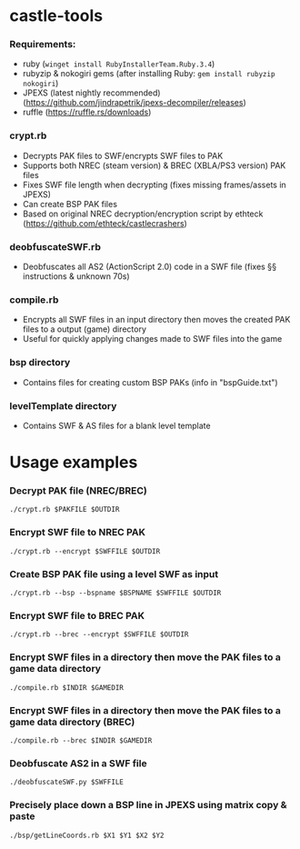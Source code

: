 # castle-tools

### Requirements:
- ruby (`winget install RubyInstallerTeam.Ruby.3.4`)
- rubyzip & nokogiri gems (after installing Ruby: `gem install rubyzip nokogiri`)
- JPEXS (latest nightly recommended) (https://github.com/jindrapetrik/jpexs-decompiler/releases) 
- ruffle (https://ruffle.rs/downloads)

### crypt.rb
- Decrypts PAK files to SWF/encrypts SWF files to PAK
- Supports both NREC (steam version) & BREC (XBLA/PS3 version) PAK files
- Fixes SWF file length when decrypting (fixes missing frames/assets in JPEXS)
- Can create BSP PAK files
- Based on original NREC decryption/encryption script by ethteck (https://github.com/ethteck/castlecrashers)

### deobfuscateSWF.rb
- Deobfuscates all AS2 (ActionScript 2.0) code in a SWF file (fixes §§ instructions & unknown 70s)

### compile.rb
- Encrypts all SWF files in an input directory then moves the created PAK files to a output (game) directory
- Useful for quickly applying changes made to SWF files into the game

### bsp directory
- Contains files for creating custom BSP PAKs (info in "bspGuide.txt")

### levelTemplate directory
- Contains SWF & AS files for a blank level template

# Usage examples

### Decrypt PAK file (NREC/BREC)
```
./crypt.rb $PAKFILE $OUTDIR
```

### Encrypt SWF file to NREC PAK
```
./crypt.rb --encrypt $SWFFILE $OUTDIR 
```

### Create BSP PAK file using a level SWF as input
```
./crypt.rb --bsp --bspname $BSPNAME $SWFFILE $OUTDIR
```

### Encrypt SWF file to BREC PAK
```
./crypt.rb --brec --encrypt $SWFFILE $OUTDIR
```

### Encrypt SWF files in a directory then move the PAK files to a game data directory
```
./compile.rb $INDIR $GAMEDIR
```

### Encrypt SWF files in a directory then move the PAK files to a game data directory (BREC)
```
./compile.rb --brec $INDIR $GAMEDIR
```

### Deobfuscate AS2 in a SWF file
```
./deobfuscateSWF.py $SWFFILE
```

### Precisely place down a BSP line in JPEXS using matrix copy & paste
```
./bsp/getLineCoords.rb $X1 $Y1 $X2 $Y2
```
